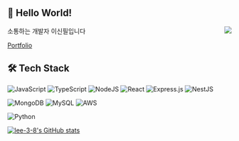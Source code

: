 
  <h2> 🧸 Hello World!</h2>


소통하는 개발자 이신필입니다
<a href="https://hits.seeyoufarm.com">
        <img align="right" src="https://hits.seeyoufarm.com/api/count/incr/badge.svg?url=https://github.com/Lee-3-8&count_bg=%23FF7777&title_bg=%23784242&icon=&icon_color=%23E7E7E7&title=&edge_flat=false" />
</a>

  [Portfolio](https://spotty-cry-939.notion.site/4cb7eaa6eecc4ce390f7ffd1a95a1de2)
  <h2> 🛠️ Tech Stack </h2>

  ![JavaScript](https://img.shields.io/badge/javascript-%23323330.svg?style=for-the-badge&logo=javascript&logoColor=%23F7DF1E) ![TypeScript](https://img.shields.io/badge/typescript-%23007ACC.svg?style=for-the-badge&logo=typescript&logoColor=white) ![NodeJS](https://img.shields.io/badge/node.js-6DA55F?style=for-the-badge&logo=node.js&logoColor=white) ![React](https://img.shields.io/badge/react-%2320232a.svg?style=for-the-badge&logo=react&logoColor=%2361DAFB) ![Express.js](https://img.shields.io/badge/express.js-%23404d59.svg?style=for-the-badge&logo=express&logoColor=%2361DAFB)     ![NestJS](https://img.shields.io/badge/nestjs-%23E0234E.svg?style=for-the-badge&logo=nestjs&logoColor=white)
  
  ![MongoDB](https://img.shields.io/badge/MongoDB-%234ea94b.svg?style=for-the-badge&logo=mongodb&logoColor=white) ![MySQL](https://img.shields.io/badge/mysql-%2300f.svg?style=for-the-badge&logo=mysql&logoColor=white) ![AWS](https://img.shields.io/badge/AWS-%23FF9900.svg?style=for-the-badge&logo=amazon-aws&logoColor=white)

  ![Python](https://img.shields.io/badge/python-3670A0?style=for-the-badge&logo=python&logoColor=ffdd54)

            
          
[![lee-3-8's GitHub stats](https://github-readme-stats.vercel.app/api?username=lee-3-8&count_private=true&show_icons=true&theme=monokai)](https://github.com/anuraghazra/github-readme-stats)
            
            
